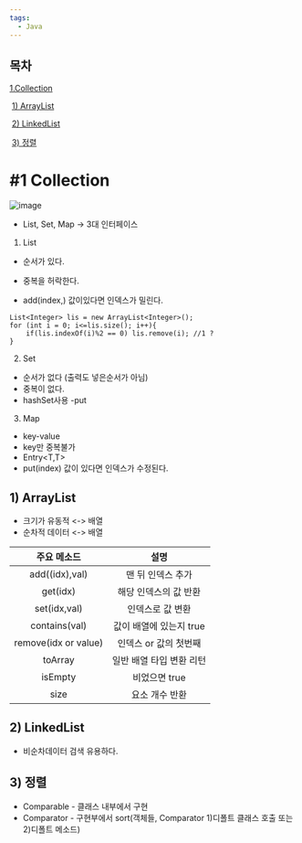 ```yaml
---
tags:
  - Java
---
```


## 목차

[1.Collection](#1-collection)

​	[1) ArrayList](#1-list)

​	[2) LinkedList](#2-linkedlist)

​	[3) 정렬](#3-정렬)

# #1 Collection

![image](https://github.com/SeokJuGo/SeokJuGo/assets/116260619/c2710d3b-2a54-4a6a-840c-4f253d373c85)

- List, Set, Map -> 3대 인터페이스

1) List

- 순서가 있다.

- 중복을 허락한다.

- add(index,) 값이있다면 인덱스가 밀린다.

  

```
List<Integer> lis = new ArrayList<Integer>();
for (int i = 0; i<=lis.size(); i++){
	if(lis.indexOf(i)%2 == 0) lis.remove(i); //1 ?
}
```

2) Set

- 순서가 없다 (출력도 넣은순서가 아님)
- 중복이 없다.
- hashSet사용 -put



3) Map

- key-value
- key만 중복불가
- Entry<T,T> 
- put(index)  값이 있다면 인덱스가 수정된다.

## 1) ArrayList

- 크기가 유동적 <-> 배열
- 순차적 데이터 <-> 배열

|     주요 메소드      |           설명           |
| :------------------: | :----------------------: |
|    add((idx),val)    |    맨 뒤 인덱스 추가     |
|       get(idx)       |  해당 인덱스의 값 반환   |
|     set(idx,val)     |     인덱스로 값 변환     |
|    contains(val)     | 값이 배열에 있는지 true  |
| remove(idx or value) |  인덱스 or 값의 첫번째   |
|       toArray        | 일반 배열 타입 변환 리턴 |
|       isEmpty        |      비었으면 true       |
|         size         |      요소 개수 반환      |



## 2) LinkedList

- 비순차데이터 검색 유용하다.

## 3) 정렬

- Comparable - 클래스 내부에서 구현
- Comparator - 구현부에서 sort(객체들, Comparator 1)디폴트 클래스 호출 또는 2)디폴트 메소드)





